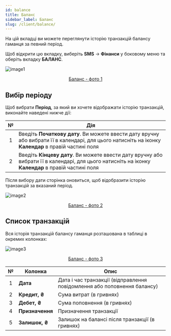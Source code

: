 ```yaml
---
id: balance
title: Баланс
sidebar_label: Баланс
slug: /client/balance/
---
```


На цій вкладці ви можете переглянути історію транзакцій балансу гаманця за певний період.

Щоб відкрити цю вкладку, виберіть **SMS** → **Фінанси** у боковому меню та оберіть вкладку **БАЛАНС**.

![image1](/img/ru/client_finances_balance/image1.png "Баланс") <center><u>Баланс - фото 1</u></center>

## Вибір періоду

Щоб вибрати **Період**, за який ви хочете відображати історію транзакцій, виконайте наведені нижче дії:

|  №  | Дія |
| :-: | --- |
| 1 | Введіть **Початкову дату**. Ви можете ввести дату вручну або вибрати її в календарі, для цього натисніть на іконку **Календар** в правій частині поля |
| 2 | Введіть **Кінцеву дату**. Ви можете ввести дату вручну або вибрати її в календарі, для цього натисніть на іконку **Календар** в правій частині поля |

Після вибору дати сторінка оновиться, щоб відобразити історію транзакцій за вказаний період.

![image2](/img/ru/client_finances_balance/image2.png "Баланс") <center><u>Баланс - фото 2</u></center>

## Список транзакцій

Вся історія транзакцій балансу гаманця розташована в таблиці в окремих колонках:

![image3](/img/ru/client_finances_balance/image3.png "Баланс") <center><u>Баланс - фото 3</u></center>

|  №  | Колонка | Опис |
| :-: | ------- | ---- |
| 1 | **Дата** | Дата і час транзакції (відправлення повідомлення або поповнення балансу) |
| 2 | **Кредит, ₴** | Сума витрат (в гривнях) |
| 3 | **Дебет, ₴** | Сума поповнення (в гривнях) |
| 4 | **Призначення** | Призначення транзакції |
| 5 | **Залишок, ₴** | Залишок на балансі після транзакції (в гривнях) |

